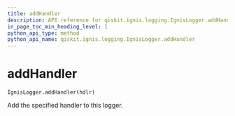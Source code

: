```yaml
---
title: addHandler
description: API reference for qiskit.ignis.logging.IgnisLogger.addHandler
in_page_toc_min_heading_level: 1
python_api_type: method
python_api_name: qiskit.ignis.logging.IgnisLogger.addHandler
---
```


# addHandler

<span id="qiskit.ignis.logging.IgnisLogger.addHandler" />

`IgnisLogger.addHandler(hdlr)`

Add the specified handler to this logger.

